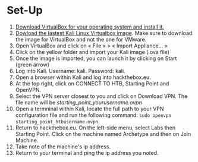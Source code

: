 # Set-Up

1. [Download VirtualBox for your operating system and install it.](https://www.virtualbox.org/)
2. [Dowload the lastest Kali Linux Virtualbox image](https://www.kali.org/get-kali/#kali-virtual-machines). Make sure to download the image for VirtualBox and not the one for VMware.
3. Open VirtualBox and click on « File » > « Import Appliance… »
4. Click on the yellow folder and import your Kali image (.ova file)
5. Once the image is imported, you can launch it by clicking on Start (green arrow) 
6. Log into Kali. Username: kali. Password: kali.
7. Open a browser within Kali and log into hackthebox.eu.
8. At the top right, click on CONNECT TO HTB, Starting Point and OpenVPN.
9. Select the VPN server closest to you and click on Download VPN. The file name will be *starting_point_yourusername.ovpn*
10. Open a termninal within Kali, locate the full path to your VPN configuration file and run the following command: `sudo openvpn starting_point_htbusername.ovpn`.
11. Return to hackthebox.eu. On the left-side menu, select Labs then Starting Point. Click on the machine named Archetype and then on Join Machine. 
12. Take note of the machine's ip address.
13. Return to your terminal and ping the ip address you noted.
